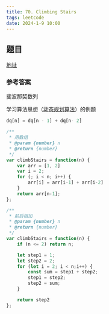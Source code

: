 ```yaml
---
title: 70. Climbing Stairs
tags: leetcode
date: 2024-1-9 10:00
---
```


## 题目

[地址](https://leetcode.com/problems/climbing-stairs/description/)

### 参考答案

斐波那契数列

学习算法思想（[动态规划算法](https://pdai.tech/md/algorithm/alg-core-dynamic.html)）的例题

```js
dq[n] = dq[n - 1] + dq[n- 2]
```
```js
/**
 * 用数组
 * @param {number} n
 * @return {number}
 */
var climbStairs = function(n) {
    var arr = [1, 2]
    var i = 2;
    for (; i < n; i++) {
        arr[i] = arr[i-1] + arr[i-2]
    }
    return arr[n-1];
};
```
```js
/**
 * 前后相加
 * @param {number} n
 * @return {number}
 */
var climbStairs = function(n) {
    if (n <= 2) return n;

    let step1 = 1;
    let step2 = 2;
    for (let i = 2; i < n;i++) {
        const sum = step1 + step2;
        step1 = step2;
        step2 = sum;
    }

    return step2
};
```
